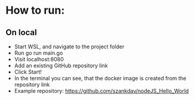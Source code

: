 # How to run:

## On local
 - Start WSL, and navigate to the project folder
 - Run go run main.go
 - Visit localhost:8080
 - Add an existing GitHub repository link
 - Click Start!
 - In the terminal you can see, that the docker image is created from the repository link
 - Example repository: https://github.com/szankdav/nodeJS_Hello_World
